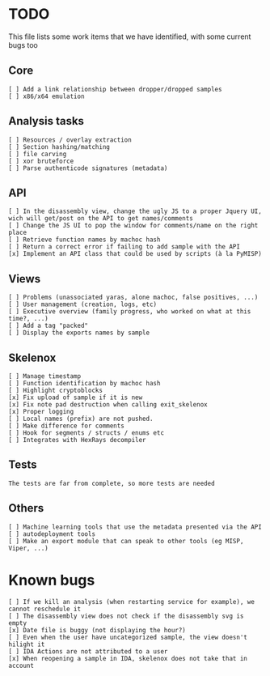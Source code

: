 # TODO
This file lists some work items that we have identified,
with some current bugs too

## Core
	[ ] Add a link relationship between dropper/dropped samples
	[ ] x86/x64 emulation

## Analysis tasks
	[ ] Resources / overlay extraction
	[ ] Section hashing/matching
	[ ] file carving
	[ ] xor bruteforce
	[ ] Parse authenticode signatures (metadata)

## API
	[ ] In the disassembly view, change the ugly JS to a proper Jquery UI, wich will get/post on the API to get names/comments
	[ ] Change the JS UI to pop the window for comments/name on the right place
	[ ] Retrieve function names by machoc hash
	[ ] Return a correct error if failing to add sample with the API
	[x] Implement an API class that could be used by scripts (à la PyMISP)

## Views
	[ ] Problems (unassociated yaras, alone machoc, false positives, ...)
	[ ] User management (creation, logs, etc)
	[ ] Executive overview (family progress, who worked on what at this time?, ...)
	[ ] Add a tag "packed"
	[ ] Display the exports names by sample

## Skelenox
	[ ] Manage timestamp
	[ ] Function identification by machoc hash
	[ ] Highlight cryptoblocks
	[x] Fix upload of sample if it is new
	[x] Fix note pad destruction when calling exit_skelenox
	[x] Proper logging
	[ ] Local names (prefix) are not pushed.
	[ ] Make difference for comments
	[ ] Hook for segments / structs / enums etc
	[ ] Integrates with HexRays decompiler

## Tests
	The tests are far from complete, so more tests are needed

## Others
	[ ] Machine learning tools that use the metadata presented via the API
	[ ] autodeployment tools
	[ ] Make an export module that can speak to other tools (eg MISP, Viper, ...)

# Known bugs
	[ ] If we kill an analysis (when restarting service for example), we cannot reschedule it
	[ ] The disassembly view does not check if the disassembly svg is empty
	[x] Date file is buggy (not displaying the hour?)
	[ ] Even when the user have uncategorized sample, the view doesn't hilight it
	[ ] IDA Actions are not attributed to a user
	[x] When reopening a sample in IDA, skelenox does not take that in account
